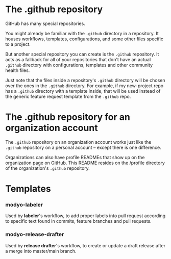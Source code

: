 # The .github repository

GitHub has many special repositories.

You might already be familiar with the `.github` directory in a repository. It houses workflows, templates, configurations, and some other files specific to a project.

But another special repository you can create is the `.github` repository. It acts as a fallback for all of your repositories that don't have an actual `.github` directory with configurations,  templates and other community health files.

Just note that the files inside a repository's `.github` directory will be chosen over the ones in the `.github` directory. For example, if my new-project repo has a `.github` directory with a  template inside, that will be used instead of the generic feature request template from the `.github` repo.

# The .github repository for an organization account

The `.github` repository on an organization account works just like the `.github` repository on a personal account – except there is one difference.

Organizations can also have profile READMEs that show up on the organization page on GitHub. This README resides on the /profile directory of the organization's `.github` repository.

# Templates

### modyo-labeler

Used by **labeler**'s workflow, to add proper labels into pull request according to specific text found in commits, feature branches and pull requests. 

### modyo-release-drafter

Used by **release drafter**'s workflow, to create or update a draft release after a merge into master/main branch.
